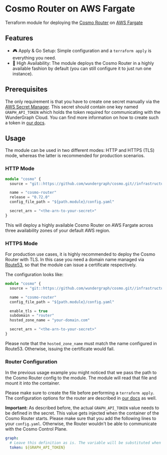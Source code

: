 # Cosmo Router on AWS Fargate

Terraform module for deploying the [Cosmo Router](https://cosmo-docs.wundergraph.com/router/intro) on [AWS Fargate](https://aws.amazon.com/fargate)

## Features

- 🎮 Apply & Go Setup: Simple configuration and a `terraform apply` is everything you need.
- 🚀 High Availability: The module deploys the Cosmo Router in a highly available fashion by default (you can still configure it to just run one instance).

## Prerequisites

The only requirement is that you have to create one secret manually via the [AWS Secret Manager](https://aws.amazon.com/secrets-manager). This secret should contain one key named `GRAPH_API_TOKEN` which holds the token required for communicating with the WunderGraph Cloud. You can find more information on how to create such a token in [our docs](https://cosmo-docs.wundergraph.com/tutorial/cosmo-cloud-onboarding#create-a-router-token).

## Usage

The module can be used in two different modes: HTTP and HTTPS (TLS) mode, whereas the latter is recommended for production scenarios.

### HTTP Mode

```ts
module "cosmo" {
  source = "git::https://github.com/wundergraph/cosmo.git//infrastructure/router/modules/aws-fargate?ref=router@0.72.0"

  name = "cosmo-router"
  release = "0.72.0"
  config_file_path = "${path.module}/config.yaml"

  secret_arn = "<the-arn-to-your-secret>"
}
```

This will deploy a highly available Cosmo Router on AWS Fargate across three availability zones of your default AWS region.

### HTTPS Mode

For production use cases, it is highly recommended to deploy the Cosmo Router with TLS. In this case you need a domain name managed via [Route53](https://aws.amazon.com/route53), so that the module can issue a certificate respectively.

The configuration looks like:

```ts
module "cosmo" {
  source = "git::https://github.com/wundergraph/cosmo.git//infrastructure/router/modules/aws-fargate"

  name = "cosmo-router"
  config_file_path = "${path.module}/config.yaml"

  enable_tls = true
  subdomain = "router"
  hosted_zone_name = "your-domain.com"

  secret_arn = "<the-arn-to-your-secret>"
}
```

Please note that the `hosted_zone_name` must match the name configured in Route53. Otherwise, issuing the certificate would fail.

### Router Configuration

In the previous usage example you might noticed that we pass the path to the Cosmo Router config to the module. The module will read that file and mount it into the container.

Please make sure to create the file before performing a `terraform apply`. The configuration options for the router are described in [our docs](https://cosmo-docs.wundergraph.com/router/configuration) as well.

**Important:** As described before, the actual `GRAPH_API_TOKEN` value needs to be defined in the secret. This value gets injected when the container of the Cosmo Router starts. Please make sure that you add the following lines to your `config.yaml`. Otherwise, the Router wouldn't be able to communicate with the Cosmo Control Plane.

```yaml
graph:
  # Leave this definition as is. The variable will be substituted when the container starts.
  token: ${GRAPH_API_TOKEN}
```
